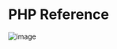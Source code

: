 # PHP Reference
![image](https://github.com/user-attachments/assets/01449b26-ee6d-45d4-821f-cf78c6ff98d3)
